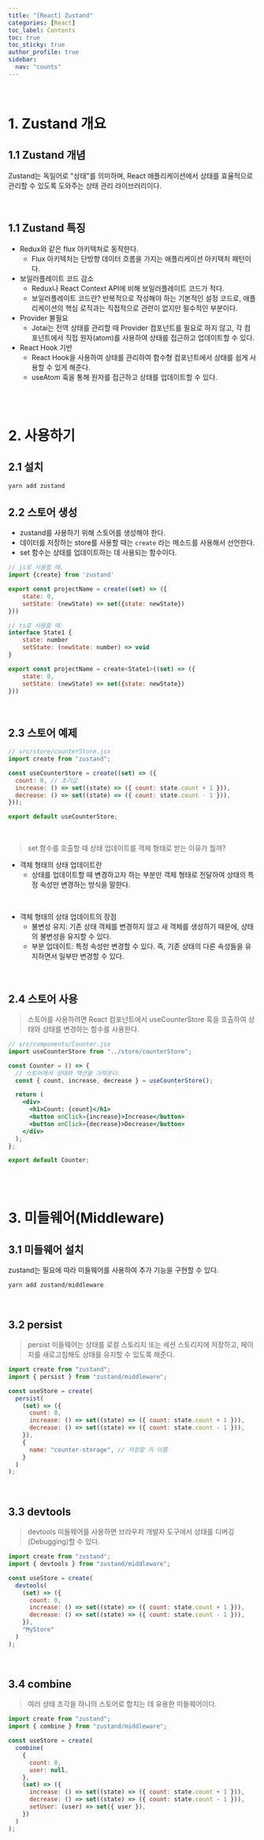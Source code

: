 ```yaml
---
title: "[React] Zustand"
categories: [React]
toc_label: Contents
toc: true
toc_sticky: true
author_profile: true
sidebar:
  nav: "counts"
---
```


<br>

# 1. Zustand 개요

## 1.1 Zustand 개념

Zustand는 독일어로 "상태"를 의미하며, React 애플리케이션에서 상태를 효율적으로 관리할 수 있도록 도와주는 상태 관리 라이브러리이다.

<br>

## 1.1 Zustand 특징

- Redux와 같은 flux 아키텍처로 동작한다.
  - Flux 아키텍처는 단방향 데이터 흐름을 가지는 애플리케이션 아키텍처 패턴이다.
- 보일러플레이트 코드 감소
  - Redux나 React Context API에 비해 보일러플레이트 코드가 적다.
  - 보일러플레이트 코드란? 반복적으로 작성해야 하는 기본적인 설정 코드로, 애플리케이션의 핵심 로직과는 직접적으로 관련이 없지만 필수적인 부분이다.
- Provider 불필요
  - Jotai는 전역 상태를 관리할 때 Provider 컴포넌트를 필요로 하지 않고, 각 컴포넌트에서 직접 원자(atom)를 사용하여 상태를 접근하고 업데이트할 수 있다.
- React Hook 기반
  - React Hook을 사용하여 상태를 관리하여 함수형 컴포넌트에서 상태를 쉽게 사용할 수 있게 해준다.
  - useAtom 훅을 통해 원자를 접근하고 상태를 업데이트할 수 있다.

<br><br>

# 2. 사용하기

## 2.1 설치

```jsx
yarn add zustand
```

## 2.2 스토어 생성

- zustand를 사용하기 위해 스토어를 생성해야 한다.
- 데이터를 저장하는 store를 사용할 때는 `create` 라는 메소드를 사용해서 선언한다.
- set 함수는 상태를 업데이트하는 데 사용되는 함수이다.

```jsx
// js로 사용할 때.
import {create} from 'zustand'

export const projectName = create((set) => ({
 	state: 0,
  	setState: (newState) => set({state: newState})
}))

// ts로 사용할 때.
interface State1 {
	state: number
  	setState: (newState: number) => void
}

export const projectName = create<State1>((set) => ({
	state: 0,
  	setState: (newState) => set({state: newState})
}))

```

<br>

## 2.3 스토어 예제

```jsx
// src/store/counterStore.jsx
import create from "zustand";

const useCounterStore = create((set) => ({
  count: 0, // 초기값
  increase: () => set((state) => ({ count: state.count + 1 })),
  decrease: () => set((state) => ({ count: state.count - 1 })),
}));

export default useCounterStore;
```

<br>

> set 함수를 호출할 때 상태 업데이트를 객체 형태로 받는 이유가 뭘까?

- 객체 형태의 상태 업데이트란
  - 상태를 업데이트할 때 변경하고자 하는 부분만 객체 형태로 전달하여 상태의 특정 속성만 변경하는 방식을 말한다.

<br>

- 객체 형태의 상태 업데이트의 장점
  - 불변성 유지: 기존 상태 객체를 변경하지 않고 새 객체를 생성하기 때문에, 상태의 불변성을 유지할 수 있다.
  - 부분 업데이트: 특정 속성만 변경할 수 있다. 즉, 기존 상태의 다른 속성들을 유지하면서 일부만 변경할 수 있다.

<br>

## 2.4 스토어 사용

> 스토어를 사용하려면 React 컴포넌트에서 useCounterStore 훅을 호출하여 상태와 상태를 변경하는 함수를 사용한다.

```jsx
// src/components/Counter.jsx
import useCounterStore from "../store/counterStore";

const Counter = () => {
  // 스토어에서 상태와 액션을 가져온다.
  const { count, increase, decrease } = useCounterStore();

  return (
    <div>
      <h1>Count: {count}</h1>
      <button onClick={increase}>Increase</button>
      <button onClick={decrease}>Decrease</button>
    </div>
  );
};

export default Counter;
```

<br><br>

# 3. 미들웨어(Middleware)

## 3.1 미들웨어 설치

zustand는 필요에 따라 미들웨어를 사용하여 추가 기능을 구현할 수 있다.

```
yarn add zustand/middleware
```

<br>

## 3.2 persist

> persist 미들웨어는 상태를 로컬 스토리지 또는 세션 스토리지에 저장하고, 페이지를 새로고침해도 상태를 유지할 수 있도록 해준다.

```jsx
import create from "zustand";
import { persist } from "zustand/middleware";

const useStore = create(
  persist(
    (set) => ({
      count: 0,
      increase: () => set((state) => ({ count: state.count + 1 })),
      decrease: () => set((state) => ({ count: state.count - 1 })),
    }),
    {
      name: "counter-storage", // 저장할 키 이름
    }
  )
);
```

<br>

## 3.3 devtools

> devtools 미들웨어를 사용하면 브라우저 개발자 도구에서 상태를 디버깅(Debugging)할 수 있다.

```jsx
import create from "zustand";
import { devtools } from "zustand/middleware";

const useStore = create(
  devtools(
    (set) => ({
      count: 0,
      increase: () => set((state) => ({ count: state.count + 1 })),
      decrease: () => set((state) => ({ count: state.count - 1 })),
    }),
    "MyStore"
  )
);
```

<br>

## 3.4 combine

> 여러 상태 조각을 하나의 스토어로 합치는 데 유용한 미들웨어이다.

```jsx
import create from "zustand";
import { combine } from "zustand/middleware";

const useStore = create(
  combine(
    {
      count: 0,
      user: null,
    },
    (set) => ({
      increase: () => set((state) => ({ count: state.count + 1 })),
      decrease: () => set((state) => ({ count: state.count - 1 })),
      setUser: (user) => set({ user }),
    })
  )
);
```

<br>
